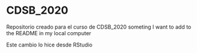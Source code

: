 # CDSB_2020
Repositorio creado para el curso de CDSB_2020
someting I want to add to the README in my local computer

Este cambio lo hice desde RStudio
